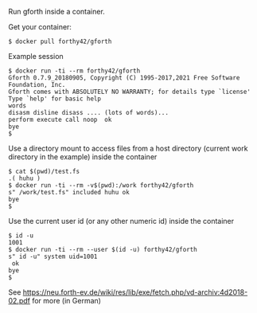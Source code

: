Run gforth inside a container.

Get your container:

```shell
$ docker pull forthy42/gforth
```

Example session 

```shell
$ docker run -ti --rm forthy42/gforth
Gforth 0.7.9_20180905, Copyright (C) 1995-2017,2021 Free Software Foundation, Inc.
Gforth comes with ABSOLUTELY NO WARRANTY; for details type `license'
Type `help' for basic help
words 
disasm disline disass .... (lots of words)...
perform execute call noop  ok
bye 
$
```

Use a directory mount to access files from a host directory
(current work directory in the example) inside the container

```shell
$ cat $(pwd)/test.fs
.( huhu )
$ docker run -ti --rm -v$(pwd):/work forthy42/gforth
s" /work/test.fs" included huhu ok
bye
$
```

Use the current user id (or any other numeric id) inside the container

```shell
$ id -u
1001
$ docker run -ti --rm --user $(id -u) forthy42/gforth
s" id -u" system uid=1001
 ok
bye
$
```

See https://neu.forth-ev.de/wiki/res/lib/exe/fetch.php/vd-archiv:4d2018-02.pdf
for more (in German)
